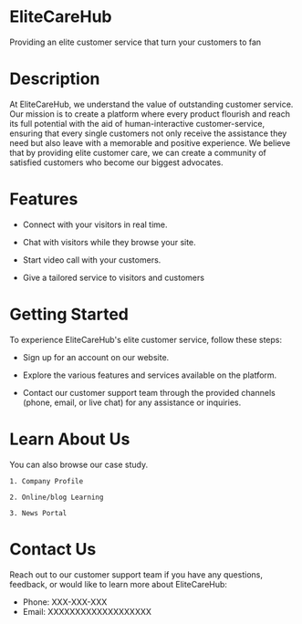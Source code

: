 # EliteCareHub

Providing an elite customer service that turn your customers to fan

# Description

At EliteCareHub, we understand the value of outstanding customer service. Our mission is to create a platform where every product flourish and reach its full potential with the aid of human-interactive customer-service, ensuring that every single customers not only receive the assistance they need but also leave with a memorable and positive experience. We believe that by providing elite customer care, we can create a community of satisfied customers who become our biggest advocates.

# Features

- Connect with your visitors in real time.

- Chat with visitors while they browse your site.

- Start video call with your customers.

- Give a tailored service to visitors and customers

# Getting Started

To experience EliteCareHub's elite customer service, follow these steps:

- Sign up for an account on our website.

- Explore the various features and services available on the platform.

- Contact our customer support team through the provided channels (phone, email, or live chat) for any assistance or inquiries.

# Learn About Us

You can also browse our case study.

    1. Company Profile

    2. Online/blog Learning

    3. News Portal

# Contact Us

Reach out to our customer support team if you have any questions, feedback, or would like to learn more about EliteCareHub:

- Phone: XXX-XXX-XXX
- Email: XXXXXXXXXXXXXXXXXXX
